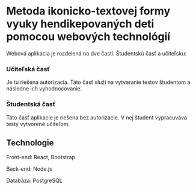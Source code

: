 # Metoda ikonicko-textovej formy vyuky hendikepovaných deti pomocou webových technológií 

Webová aplikacia je rozdelená na dve časti. Študentskú časť a učiteľsku:

### Učiteľská časť

Je tu riešena autorizacia. Táto časť služi na vytvaranie testov študentom a následne ich vyhodnocovanie.

### Študentská časť

Táto časť aplikacie je riešena bez autorizacie. V nej študent vypracuváva testy vytvorené učiteľom.

## Technologie

Front-end: React, Bootstrap

Back-end: Node.js

Databáza: PostgreSQL
